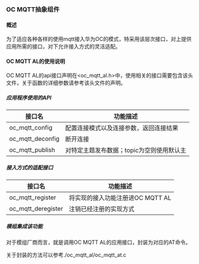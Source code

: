 ### OC MQTT抽象组件

#### 概述

为了适应各种各样的使用mqtt接入华为OC的模式，特采用该层次接口，对上提供应用所需的接口，对下允许接入方式的灵活适配。

####  OC MQTT AL的使用说明

OC MQTT AL的api接口声明在<oc_mqtt_al.h>中，使用相关的接口需要包含该头文件，关于函数的详细参数请参考该头文件的声明。

##### 应用程序使用的API

| 接口名           | 功能描述                                  |
| ---------------- | ----------------------------------------- |
| oc_mqtt_config   | 配置连接模式以及连接参数，返回连接结果    |
| oc_mqtt_deconfig | 断开连接                                  |
| oc_mqtt_publish  | 对特定主题发布数据；topic为空则使用默认主 |

##### 接入方式的适配接口

| 接口名             | 功能描述                         |
| ------------------ | -------------------------------- |
| oc_mqtt_register   | 将实现的接入功能注册进OC MQTT AL |
| oc_mqtt_deregister | 注销已经注册的实现方式           |

##### 模组集成该功能

对于模组厂商而言，就是调用OC MQTT AL的应用接口，封装为对应的AT命令。

关于封装的方法可以参考./oc_mqtt_al/oc_mqtt_at.c
